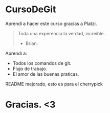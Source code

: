 # CursoDeGit
Aprendi a hacer este curso gracias a Platzi.
> Toda una experencia la verdad, increible.
> - Brian.

Aprendi a:
* Todos los comandos de git. 
* Flujo de trabajo.
* El amor de las buenas praticas.

README mejorado, esto es para el cherrypick

# Gracias. <3